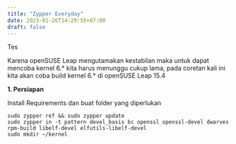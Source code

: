 ```yaml
---
title: "Zypper Everyday"
date: 2023-01-26T14:29:55+07:00
draft: false
---
```

Tes

Karena openSUSE Leap mengutamakan kestabilan maka untuk dapat mencoba kernel 6.* kita harus menunggu cukup lama, pada coretan kali ini kita akan coba build kernel 6.* di openSUSE Leap 15.4

**1. Persiapan**

Install Requirements dan buat folder yang diperlukan

    sudo zypper ref && sudo zypper update 
    sudo zypper in -t pattern devel_basis bc openssl openssl-devel dwarves rpm-build libelf-devel elfutils-libelf-devel
    sudo mkdir ~/kernel
